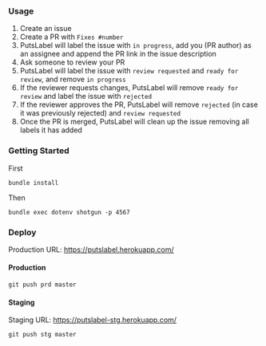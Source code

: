 ### Usage

1.  Create an issue
2.  Create a PR with `Fixes #number`
3.  PutsLabel will label the issue with `in progress`, add you (PR author) as an assignee and append the PR link in the issue description
4.  Ask someone to review your PR
5.  PutsLabel will label the issue with `review requested` and `ready for review`, and remove `in progress`
6.  If the reviewer requests changes, PutsLabel will remove `ready for review` and label the issue with `rejected`
7.  If the reviewer approves the PR, PutsLabel will remove `rejected` (in case it was previously rejected) and `review requested`
8.  Once the PR is merged, PutsLabel will clean up the issue removing all labels it has added

### Getting Started

First

```shell
bundle install
```

Then

```shell
bundle exec dotenv shotgun -p 4567
```

### Deploy

Production URL: https://putslabel.herokuapp.com/

#### Production

```shell
git push prd master
```

#### Staging

Staging URL: https://putslabel-stg.herokuapp.com/

```shell
git push stg master
```
